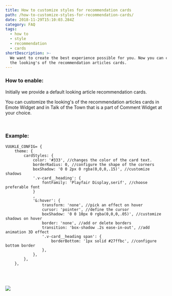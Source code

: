 ```yaml
---
title: How to customize styles for recommendation cards
path: /how-to-customize-styles-for-recommendation-cards/
date: 2018-11-29T15:10:03.284Z
category: FAQ
tags:
  - how to
  - style
  - recommendation
  - cards
shortDescription: >-
  We want to create the best experience possible for you. Now you can customize
  the looking's of the recommendation articles cards.
---
```

### How to enable:

Initially we provide a default looking article recommendation cards.

You can customize the looking's of the recommendation articles cards in Emote Widget and in Talk of the Town that is a part of Comment Widget at your choice.

<br>

### Example:

```
VUUKLE_CONFIG= {
	theme: {
		cardStyles: {
			color: '#333', //changes the color of the card text.
			borderRadius: 0, //configure the shape of the corners
			boxShadow: '0 0 2px 0 rgba(0,0,0,.15)', //customize shadows
			'.v-card__heading': {
				fontFamily: 'Playfair Display,serif', //choose preferable font
			}
			,
			'&:hover': {
				transform: 'none', //pick an effect on hover
				cursor: 'pointer', //define the cursor
				boxShadow: '0 0 10px 0 rgba(0,0,0,.05)', //customize shadows on hover
				border: 'none', //add or delete borders
				transition: 'box-shadow .2s ease-in-out', //add animation 3D effect
				'.v-card__heading span': {
					borderBottom: '1px solid #27ffbc', //configure bottom border
				},
			},
		},
	},
```

<br>

<br>

![](/img/talk-of-the-town.png)

